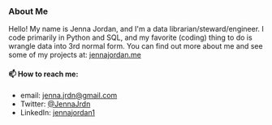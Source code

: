 ### About Me

Hello! My name is Jenna Jordan, and I'm a data librarian/steward/engineer. I code primarily in Python and SQL, and my favorite (coding) thing to do is wrangle data into 3rd normal form. You can find out more about me and see some of my projects at: [jennajordan.me](https://jennajordan.me/)

#### 📫 How to reach me:

- email: jenna.jrdn@gmail.com
- Twitter: [@JennaJrdn](https://twitter.com/JennaJrdn)
- LinkedIn: [jennajordan1](https://www.linkedin.com/in/jennajordan1/)



<!--
**jenna-jordan/jenna-jordan** is a ✨ _special_ ✨ repository because its `README.md` (this file) appears on your GitHub profile.

Here are some ideas to get you started:

- 🔭 I’m currently working on ...
- 🌱 I’m currently learning ...
- 👯 I’m looking to collaborate on ...
- 🤔 I’m looking for help with ...
- 💬 Ask me about ...
- 📫 How to reach me: ...
- 😄 Pronouns: ...
- ⚡ Fun fact: ...
-->
